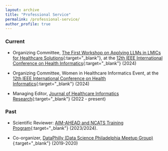 ```yaml
---
layout: archive
title: "Professional Service"
permalink: /professional-service/
author_profile: true
---
```



### Current

- Organizing Committee, [The First Workshop on Applying LLMs in LMICs for Healthcare Solutions](https://www.nivi.io/all4health){:target="_blank"}, at the [12th IEEE International Conference on Health Informatics](https://ieeeichi2024.github.io/){:target="_blank"} (2024)

- Organizing Committee, Women in Healthcare Informatics Event, at the [12th IEEE International Conference on Health Informatics](https://ieeeichi2024.github.io/){:target="_blank"} (2024)

- Managing Editor, [Journal of Healthcare Informatics Research](https://www.springer.com/journal/41666){:target="_blank"} (2022 - present)

### Past

- Scientific Reviewer: [AIM-AHEAD and NCATS Training Program](https://www.aim-ahead.net/data-science-training-core/aim-ahead-and-ncats-training-program/){:target="_blank"} (2023/2024).

- Co-organizer, [DataPhilly (Data Science Philadelphia Meetup Group)](https://www.meetup.com/DataPhilly/){:target="_blank"} (2019-2020)
